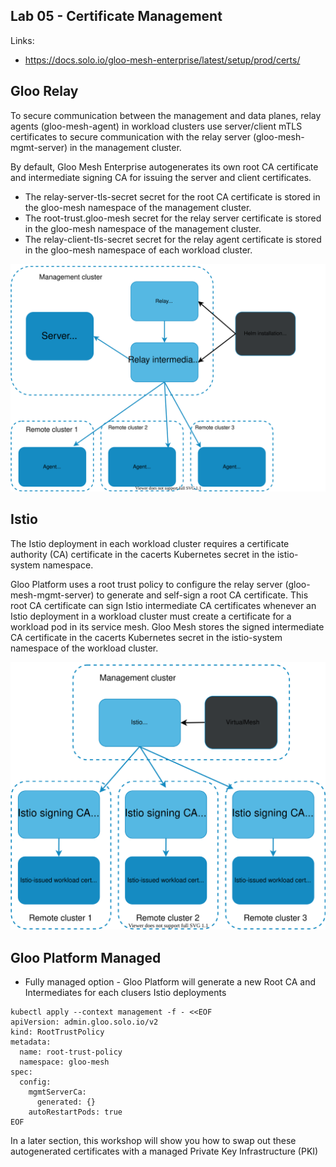 ## Lab 05 - Certificate Management <a name="lab-05---certificate-management-"></a>

Links:
* https://docs.solo.io/gloo-mesh-enterprise/latest/setup/prod/certs/ 

## Gloo Relay
To secure communication between the management and data planes, relay agents (gloo-mesh-agent) in workload clusters use server/client mTLS certificates to secure communication with the relay server (gloo-mesh-mgmt-server) in the management cluster.

By default, Gloo Mesh Enterprise autogenerates its own root CA certificate and intermediate signing CA for issuing the server and client certificates.

* The relay-server-tls-secret secret for the root CA certificate is stored in the gloo-mesh namespace of the management cluster.
* The root-trust.gloo-mesh secret for the relay server certificate is stored in the gloo-mesh namespace of the management cluster.
* The relay-client-tls-secret secret for the relay agent certificate is stored in the gloo-mesh namespace of each workload cluster.

![Relay Certificates](images/relay-certificates.svg)
## Istio

The Istio deployment in each workload cluster requires a certificate authority (CA) certificate in the cacerts Kubernetes secret in the istio-system namespace.

Gloo Platform uses a root trust policy to configure the relay server (gloo-mesh-mgmt-server) to generate and self-sign a root CA certificate. This root CA certificate can sign Istio intermediate CA certificates whenever an Istio deployment in a workload cluster must create a certificate for a workload pod in its service mesh. Gloo Mesh stores the signed intermediate CA certificate in the cacerts Kubernetes secret in the istio-system namespace of the workload cluster.

![Istio Certificates](images/istio-certificates.svg)
## Gloo Platform Managed

* Fully managed option - Gloo Platform will generate a new Root CA and Intermediates for each clusers Istio deployments
```shell
kubectl apply --context management -f - <<EOF
apiVersion: admin.gloo.solo.io/v2
kind: RootTrustPolicy
metadata:
  name: root-trust-policy
  namespace: gloo-mesh
spec:
  config:
    mgmtServerCa:
      generated: {}
    autoRestartPods: true
EOF
```

In a later section, this workshop will show you how to swap out these autogenerated certificates with a managed Private Key Infrastructure (PKI)
